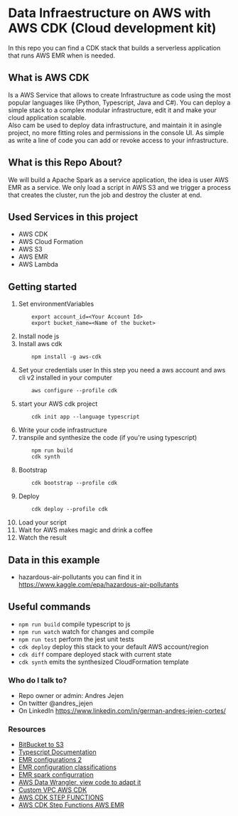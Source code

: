 # Data Infraestructure on AWS with AWS CDK (Cloud development kit)

In this repo you can find a CDK stack that builds a serverless application that runs AWS EMR when is needed.

## What is AWS CDK

Is a AWS Service that allows to create Infrastructure as code using the most popular languages like (Python, Typescript, Java and C#). You can deploy a simple stack to a complex modular infrastructure, edit it and make your cloud application scalable.   
Also cam be used to deploy data infrastructure, and maintain it in asingle project, no more fitting roles and permissions in the console UI. As simple as write a line of code you can add or revoke access to your infrastructure.

## What is this Repo About?

We will build a Apache Spark as a service application, the idea is user AWS EMR as a service. We only load a script in AWS S3 and we trigger a process that creates the cluster, run the job and destroy the cluster at end.

## Used Services in this project

- AWS CDK
- AWS Cloud Formation
- AWS S3
- AWS EMR
- AWS Lambda

## Getting started
1. Set environmentVariables
    ```
        export account_id=<Your Account Id>
        export bucket_name=<Name of the bucket>
    ```
2. Install node js
3. Install aws cdk
    ```
        npm install -g aws-cdk
    ```
4. Set your credentials user
    In this step you need a aws account and aws cli v2 installed in your computer
    ```
        aws configure --profile cdk
    ```
5. start your AWS cdk project
    ```
        cdk init app --language typescript
    ```
6. Write your code infrastructure
7. transpile and synthesize the code (if you're using typescript)
    ```
        npm run build
        cdk synth
    ```
8. Bootstrap
    ```
        cdk bootstrap --profile cdk
    ```
9. Deploy
    ```
        cdk deploy --profile cdk
    ```
10. Load your script
11. Wait for AWS makes magic and drink a coffee
12. Watch the result

## Data in this example

 - hazardous-air-pollutants you can find it in https://www.kaggle.com/epa/hazardous-air-pollutants


## Useful commands

 * `npm run build`   compile typescript to js
 * `npm run watch`   watch for changes and compile
 * `npm run test`    perform the jest unit tests
 * `cdk deploy`      deploy this stack to your default AWS account/region
 * `cdk diff`        compare deployed stack with current state
 * `cdk synth`       emits the synthesized CloudFormation template

### Who do I talk to? ###

* Repo owner or admin: Andres Jejen
* On twitter  @andres_jejen
* On LinkedIn https://www.linkedin.com/in/german-andres-jejen-cortes/

### Resources

- [BitBucket to S3](https://support.atlassian.com/bitbucket-cloud/docs/deploy-to-aws-with-s3/)
- [Typescript Documentation](https://docs.aws.amazon.com/cdk/api/latest/)
- [EMR configurations 2](https://docs.aws.amazon.com/emr/latest/ReleaseGuide/emr-configure-apps.html)
- [EMR configuration classifications](https://docs.aws.amazon.com/emr/latest/ReleaseGuide/emr-release-6x.html#emr-620-class)
- [EMR spark configurration](https://docs.aws.amazon.com/emr/latest/ReleaseGuide/emr-spark-configure.html)
- [AWS Data Wrangler, view code to adapt it](https://github.com/awslabs/aws-data-wrangler)
- [Custom VPC AWS CDK](https://blog.codecentric.de/en/2019/09/aws-cdk-create-custom-vpc/)
- [AWS CDK STEP FUNCTIONS](https://sbstjn.com/blog/aws-cdk-state-machine-step-functions-lambda/)
- [AWS CDK Step Functions AWS EMR](https://www.gitmemory.com/issue/aws/aws-cdk/5224/564808235)  